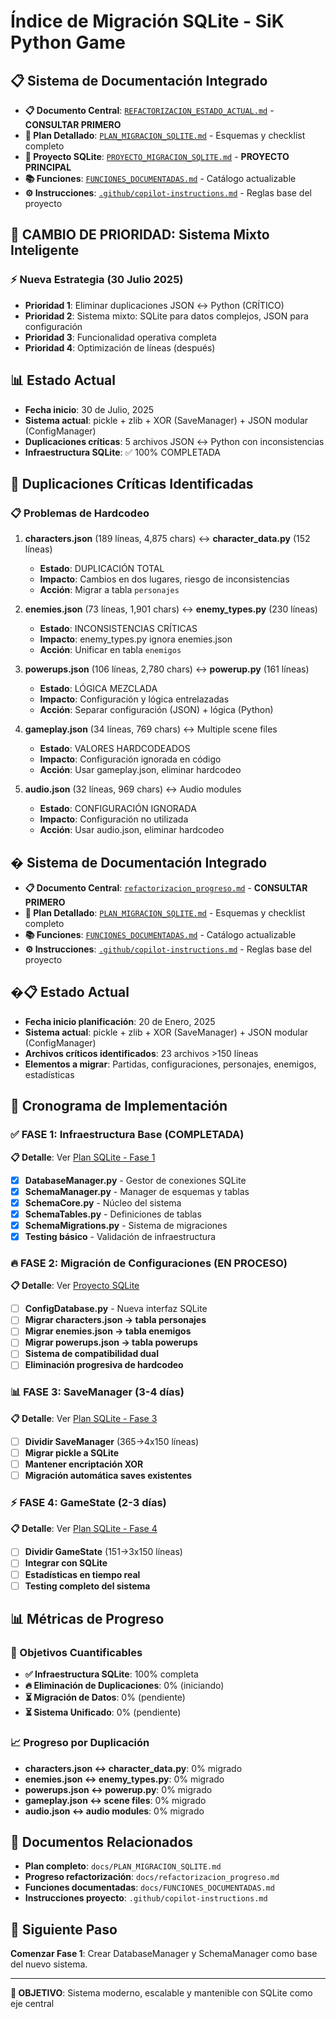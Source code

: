 # Índice de Migración SQLite - SiK Python Game

## 📋 Sistema de Documentación Integrado
- **📋 Documento Central**: [`REFACTORIZACION_ESTADO_ACTUAL.md`](./REFACTORIZACION_ESTADO_ACTUAL.md) - **CONSULTAR PRIMERO**
- **📖 Plan Detallado**: [`PLAN_MIGRACION_SQLITE.md`](./PLAN_MIGRACION_SQLITE.md) - Esquemas y checklist completo
- **🚀 Proyecto SQLite**: [`PROYECTO_MIGRACION_SQLITE.md`](./PROYECTO_MIGRACION_SQLITE.md) - **PROYECTO PRINCIPAL**
- **📚 Funciones**: [`FUNCIONES_DOCUMENTADAS.md`](./FUNCIONES_DOCUMENTADAS.md) - Catálogo actualizable
- **⚙️ Instrucciones**: [`.github/copilot-instructions.md`](../.github/copilot-instructions.md) - Reglas base del proyecto

## 🎯 CAMBIO DE PRIORIDAD: Sistema Mixto Inteligente

### ⚡ Nueva Estrategia (30 Julio 2025)
- **Prioridad 1**: Eliminar duplicaciones JSON ↔ Python (CRÍTICO)
- **Prioridad 2**: Sistema mixto: SQLite para datos complejos, JSON para configuración
- **Prioridad 3**: Funcionalidad operativa completa
- **Prioridad 4**: Optimización de líneas (después)

## 📊 Estado Actual
- **Fecha inicio**: 30 de Julio, 2025
- **Sistema actual**: pickle + zlib + XOR (SaveManager) + JSON modular (ConfigManager)
- **Duplicaciones críticas**: 5 archivos JSON ↔ Python con inconsistencias
- **Infraestructura SQLite**: ✅ 100% COMPLETADA

## 🚨 Duplicaciones Críticas Identificadas

### 📋 Problemas de Hardcodeo
1. **characters.json** (189 líneas, 4,875 chars) ↔ **character_data.py** (152 líneas)
   - **Estado**: DUPLICACIÓN TOTAL
   - **Impacto**: Cambios en dos lugares, riesgo de inconsistencias
   - **Acción**: Migrar a tabla `personajes`

2. **enemies.json** (73 líneas, 1,901 chars) ↔ **enemy_types.py** (230 líneas)
   - **Estado**: INCONSISTENCIAS CRÍTICAS
   - **Impacto**: enemy_types.py ignora enemies.json
   - **Acción**: Unificar en tabla `enemigos`

3. **powerups.json** (106 líneas, 2,780 chars) ↔ **powerup.py** (161 líneas)
   - **Estado**: LÓGICA MEZCLADA
   - **Impacto**: Configuración y lógica entrelazadas
   - **Acción**: Separar configuración (JSON) + lógica (Python)

4. **gameplay.json** (34 líneas, 769 chars) ↔ Multiple scene files
   - **Estado**: VALORES HARDCODEADOS
   - **Impacto**: Configuración ignorada en código
   - **Acción**: Usar gameplay.json, eliminar hardcodeo

5. **audio.json** (32 líneas, 969 chars) ↔ Audio modules
   - **Estado**: CONFIGURACIÓN IGNORADA
   - **Impacto**: Configuración no utilizada
   - **Acción**: Usar audio.json, eliminar hardcodeo

## � Sistema de Documentación Integrado
- **📋 Documento Central**: [`refactorizacion_progreso.md`](./refactorizacion_progreso.md) - **CONSULTAR PRIMERO**
- **📖 Plan Detallado**: [`PLAN_MIGRACION_SQLITE.md`](./PLAN_MIGRACION_SQLITE.md) - Esquemas y checklist completo
- **📚 Funciones**: [`FUNCIONES_DOCUMENTADAS.md`](./FUNCIONES_DOCUMENTADAS.md) - Catálogo actualizable
- **⚙️ Instrucciones**: [`.github/copilot-instructions.md`](../.github/copilot-instructions.md) - Reglas base del proyecto

## �📋 Estado Actual
- **Fecha inicio planificación**: 20 de Enero, 2025
- **Sistema actual**: pickle + zlib + XOR (SaveManager) + JSON modular (ConfigManager)
- **Archivos críticos identificados**: 23 archivos >150 líneas
- **Elementos a migrar**: Partidas, configuraciones, personajes, enemigos, estadísticas

## 🎯 Cronograma de Implementación

### ✅ FASE 1: Infraestructura Base (COMPLETADA)
**📋 Detalle**: Ver [Plan SQLite - Fase 1](./PLAN_MIGRACION_SQLITE.md#fase-1-infraestructura-sqlite)
- [x] **DatabaseManager.py** - Gestor de conexiones SQLite
- [x] **SchemaManager.py** - Manager de esquemas y tablas
- [x] **SchemaCore.py** - Núcleo del sistema
- [x] **SchemaTables.py** - Definiciones de tablas
- [x] **SchemaMigrations.py** - Sistema de migraciones
- [x] **Testing básico** - Validación de infraestructura

### 🔥 FASE 2: Migración de Configuraciones (EN PROCESO)
**📋 Detalle**: Ver [Proyecto SQLite](./PROYECTO_MIGRACION_SQLITE.md)
- [ ] **ConfigDatabase.py** - Nueva interfaz SQLite
- [ ] **Migrar characters.json → tabla personajes**
- [ ] **Migrar enemies.json → tabla enemigos**
- [ ] **Migrar powerups.json → tabla powerups**
- [ ] **Sistema de compatibilidad dual**
- [ ] **Eliminación progresiva de hardcodeo**

### 📊 FASE 3: SaveManager (3-4 días)
**📋 Detalle**: Ver [Plan SQLite - Fase 3](./PLAN_MIGRACION_SQLITE.md#fase-3-migración-del-savemanager)
- [ ] **Dividir SaveManager** (365→4x150 líneas)
- [ ] **Migrar pickle a SQLite**
- [ ] **Mantener encriptación XOR**
- [ ] **Migración automática saves existentes**

### ⚡ FASE 4: GameState (2-3 días)
**📋 Detalle**: Ver [Plan SQLite - Fase 4](./PLAN_MIGRACION_SQLITE.md#fase-4-migración-del-gamestate)
- [ ] **Dividir GameState** (151→3x150 líneas)
- [ ] **Integrar con SQLite**
- [ ] **Estadísticas en tiempo real**
- [ ] **Testing completo del sistema**

## 📊 Métricas de Progreso

### 🎯 Objetivos Cuantificables
- **✅ Infraestructura SQLite**: 100% completa
- **🔥 Eliminación de Duplicaciones**: 0% (iniciando)
- **⏳ Migración de Datos**: 0% (pendiente)
- **⏳ Sistema Unificado**: 0% (pendiente)

### 📈 Progreso por Duplicación
- **characters.json ↔ character_data.py**: 0% migrado
- **enemies.json ↔ enemy_types.py**: 0% migrado
- **powerups.json ↔ powerup.py**: 0% migrado
- **gameplay.json ↔ scene files**: 0% migrado
- **audio.json ↔ audio modules**: 0% migrado

## 🔗 Documentos Relacionados
- **Plan completo**: `docs/PLAN_MIGRACION_SQLITE.md`
- **Progreso refactorización**: `docs/refactorizacion_progreso.md`
- **Funciones documentadas**: `docs/FUNCIONES_DOCUMENTADAS.md`
- **Instrucciones proyecto**: `.github/copilot-instructions.md`

## 🚀 Siguiente Paso
**Comenzar Fase 1**: Crear DatabaseManager y SchemaManager como base del nuevo sistema.

---
**🎯 OBJETIVO**: Sistema moderno, escalable y mantenible con SQLite como eje central
